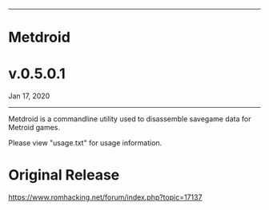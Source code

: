 ------------------------

# Metdroid

# v.0.5.0.1
Jan 17, 2020

------------------------

Metdroid is a commandline utility used to disassemble savegame data for Metroid games.

Please view "usage.txt" for usage information.

# Original Release
https://www.romhacking.net/forum/index.php?topic=17137
